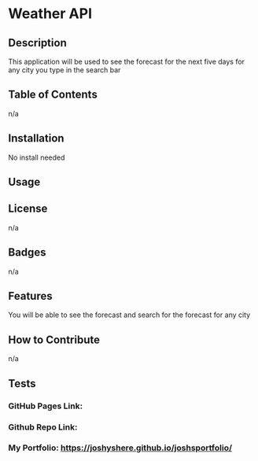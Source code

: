 # Weather API

## Description
This application will be used to see the forecast for the next five days for any city you type in the search bar 
## Table of Contents 
n/a
## Installation
No install needed
## Usage

## License
n/a
## Badges
n/a
## Features
You will be able to see the forecast and search for the forecast for any city
## How to Contribute
n/a
## Tests
### GitHub Pages Link:  

### Github Repo Link:  

### My Portfolio: https://joshyshere.github.io/joshsportfolio/